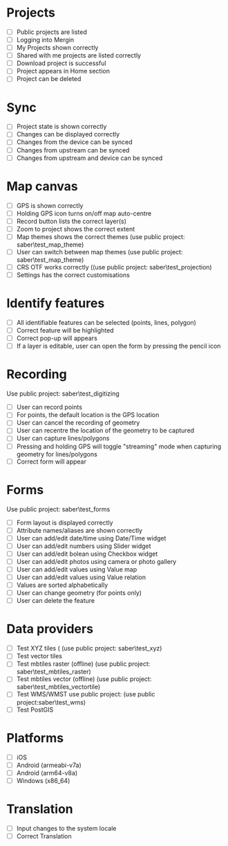 # Projects

- [ ] Public projects are listed
- [ ] Logging into Mergin
- [ ] My Projects shown correctly
- [ ] Shared with me projects are listed correctly
- [ ] Download project is successful
- [ ] Project appears in Home section
- [ ] Project can be deleted

# Sync
- [ ] Project state is shown correctly
- [ ] Changes can be displayed correctly
- [ ] Changes from the device can be synced
- [ ] Changes from upstream can be synced
- [ ] Changes from upstream and device can be synced

# Map canvas
- [ ] GPS is shown correctly
- [ ] Holding GPS icon turns on/off map auto-centre
- [ ] Record button lists the correct layer(s)
- [ ] Zoom to project shows the correct extent
- [ ] Map themes shows the correct themes (use public project: saber\test_map_theme)
- [ ] User can switch between map themes (use public project: saber\test_map_theme)
- [ ] CRS OTF works correctly ((use public project: saber\test_projection)
- [ ] Settings has the correct customisations

# Identify features
- [ ] All identifiable features can be selected (points, lines, polygon)
- [ ] Correct feature will be highlighted
- [ ] Correct pop-up will appears
- [ ] If a layer is editable, user can open the form by pressing the pencil icon

# Recording
Use public project: saber\test_digitizing
- [ ] User can record points  
- [ ] For points, the default location is the GPS location
- [ ] User can cancel the recording of geometry
- [ ] User can recentre the location of the geometry to be captured
- [ ] User can capture lines/polygons 
- [ ] Pressing and holding GPS will toggle "streaming" mode when capturing geometry for lines/polygons
- [ ] Correct form will appear

# Forms
 Use public project: saber\test_forms
- [ ] Form layout is displayed correctly
- [ ] Attribute names/aliases are shown correctly
- [ ] User can add/edit date/time using Date/Time widget
- [ ] User can add/edit numbers using Slider widget
- [ ] User can add/edit bolean using Checkbox widget
- [ ] User can add/edit photos using camera or photo gallery
- [ ] User can add/edit values using Value map
- [ ] User can add/edit values using Value relation
- [ ] Values are sorted alphabetically
- [ ] User can change geometry (for points only)
- [ ] User can delete the feature

# Data providers
- [ ] Test XYZ tiles ( (use public project: saber\test_xyz)
- [ ] Test vector tiles
- [ ] Test mbtiles raster (offline) (use public project: saber\test_mbtiles_raster)
- [ ] Test mbtiles vector (offline) (use public project: saber\test_mbtiles_vectortile)
- [ ] Test WMS/WMST use public project: (use public project:saber\test_wms)
- [ ] Test PostGIS

# Platforms
- [ ] iOS
- [ ] Android (armeabi-v7a)
- [ ] Android (arm64-v8a)
- [ ] Windows (x86_64)

# Translation
- [ ] Input changes to the system locale
- [ ] Correct Translation
